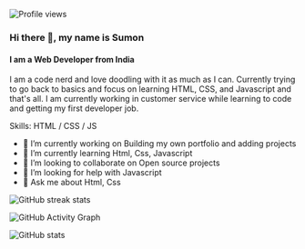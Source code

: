 ![Profile views](https://gpvc.arturio.dev/sumonchhetry) 
### Hi there 👋, my name is Sumon
#### I am a Web Developer from India
I am a code nerd and love doodling with it as much as I can. Currently trying to go back to basics and focus on learning HTML, CSS, and Javascript and that's all. I am currently working in customer service while learning to code and getting my first developer job.

Skills: HTML / CSS / JS

- 🔭 I’m currently working on Building my own portfolio and adding projects 
- 🌱 I’m currently learning Html, Css, Javascript 
- 👯 I’m looking to collaborate on Open source projects 
- 🤔 I’m looking for help with Javascript 
- 💬 Ask me about Html, Css  

![GitHub streak stats](https://github-readme-streak-stats.herokuapp.com/?user=mrinfam0us)

![GitHub Activity Graph](https://activity-graph.herokuapp.com/graph?username=mrinfam0us) 

![GitHub stats](https://github-readme-stats.vercel.app/api?username=mrinfam0us&show_icons=true)   
